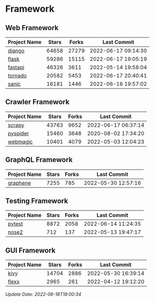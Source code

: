 # Framework

## Web Framework
| Project Name | Stars | Forks | Last Commit |
| ------------ | ----- | ----- | ----------- |
| [django](https://github.com/django/django) | 64658 | 27279 | 2022-06-17 09:14:30 |
| [flask](https://github.com/pallets/flask) | 59286 | 15115 | 2022-06-17 19:05:19 |
| [fastapi](https://github.com/tiangolo/fastapi) | 46326 | 3611 | 2022-05-14 19:58:04 |
| [tornado](https://github.com/tornadoweb/tornado) | 20582 | 5453 | 2022-06-17 20:40:41 |
| [sanic](https://github.com/sanic-org/sanic) | 16181 | 1446 | 2022-06-16 19:57:02 |

## Crawler Framework
| Project Name | Stars | Forks | Last Commit |
| ------------ | ----- | ----- | ----------- |
| [scrapy](https://github.com/scrapy/scrapy) | 43763 | 9652 | 2022-06-17 06:37:14 |
| [pyspider](https://github.com/binux/pyspider) | 15460 | 3648 | 2020-08-02 17:34:20 |
| [webmagic](https://github.com/code4craft/webmagic) | 10401 | 4079 | 2022-05-03 12:04:23 |

## GraphQL Framework
| Project Name | Stars | Forks | Last Commit |
| ------------ | ----- | ----- | ----------- |
| [graphene](https://github.com/graphql-python/graphene) | 7255 | 785 | 2022-05-30 12:57:16 |

## Testing Framework
| Project Name | Stars | Forks | Last Commit |
| ------------ | ----- | ----- | ----------- |
| [pytest](https://github.com/pytest-dev/pytest) | 8872 | 2058 | 2022-06-14 11:24:35 |
| [nose2](https://github.com/nose-devs/nose2) | 712 | 137 | 2022-05-13 19:47:17 |

## GUI Framework
| Project Name | Stars | Forks | Last Commit |
| ------------ | ----- | ----- | ----------- |
| [kivy](https://github.com/kivy/kivy) | 14704 | 2886 | 2022-05-30 16:39:14 |
| [flexx](https://github.com/flexxui/flexx) | 2965 | 261 | 2022-04-12 19:12:20 |

*Update Date: 2022-06-18T18:00:34*